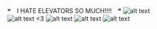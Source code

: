    ❝　I HATE ELEVATORS SO MUCH!!!!　❞
![alt text](https://media.discordapp.net/attachments/1229987526937284658/1285533746740596797/Untitled8_20240917043847.png?ex=66ea9e19&is=66e94c99&hm=46f081e469e270b53f61fa271e2c382a8cae8d29e2c17f02c479bd7903a6cbcd&=&format=webp&quality=lossless&width=450&height=450)                                                                                                                                                                                                                                                
![alt text](https://64.media.tumblr.com/887622132b3fede94b21686584d4d4fe/44b6b4022879c5bb-9b/s75x75_c1/f534a380100ece8ac8aea296121bfa31e4adfb88.gifv)
<3
![alt text](https://images-ext-1.discordapp.net/external/l-mok7LEcHXSULRD56YOB1ew4H2jIvi-5QbuYlK5E5w/https/64.media.tumblr.com/159a1d791f1f7dbe9b02a7f5eea90576/2be3d7b7e3b8925d-a7/s100x200/57b686170f30956babde9dc67681c8778fb438a2.pnj?format=webp&width=74&height=42)
![alt text](https://64.media.tumblr.com/6e7761d2ddc4a687f71b384498467b3e/44b6b4022879c5bb-e9/s75x75_c1/ba21bc3ce9da29c4ad67ff711a2ba3e19cfe7af7.gifv)
![alt text](https://64.media.tumblr.com/87829068ccc878904fd4242a4f30d662/44b6b4022879c5bb-3c/s75x75_c1/b3d7fbd235f6df12cdf8fbe69874b8d391eab67c.gifv)
